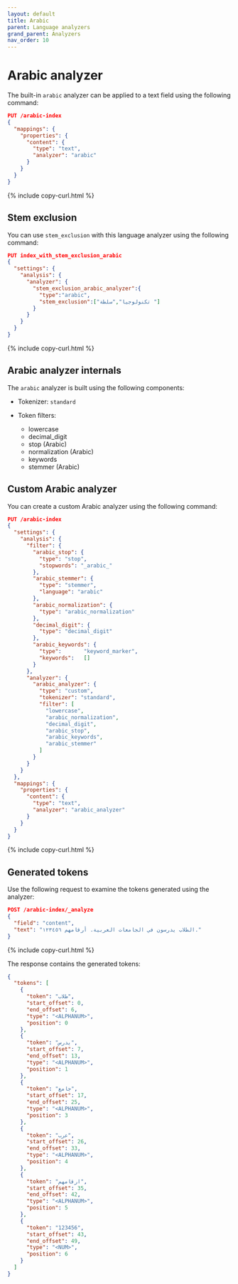 ```yaml
---
layout: default
title: Arabic
parent: Language analyzers
grand_parent: Analyzers
nav_order: 10
---
```


# Arabic analyzer

The built-in `arabic` analyzer can be applied to a text field using the following command:

```json
PUT /arabic-index
{
  "mappings": {
    "properties": {
      "content": {
        "type": "text",
        "analyzer": "arabic"
      }
    }
  }
}
```
{% include copy-curl.html %}

## Stem exclusion

You can use `stem_exclusion` with this language analyzer using the following command:

```json
PUT index_with_stem_exclusion_arabic
{
  "settings": {
    "analysis": {
      "analyzer": {
        "stem_exclusion_arabic_analyzer":{
          "type":"arabic",
          "stem_exclusion":["تكنولوجيا","سلطة "]
        }
      }
    }
  }
}
```
{% include copy-curl.html %}

## Arabic analyzer internals

The `arabic` analyzer is built using the following components:

- Tokenizer: `standard`

- Token filters:
  - lowercase
  - decimal_digit
  - stop (Arabic)
  - normalization (Arabic)
  - keywords
  - stemmer (Arabic)

## Custom Arabic analyzer

You can create a custom Arabic analyzer using the following command:

```json
PUT /arabic-index
{
  "settings": {
    "analysis": {
      "filter": {
        "arabic_stop": {
          "type": "stop",
          "stopwords": "_arabic_"
        },
        "arabic_stemmer": {
          "type": "stemmer",
          "language": "arabic"
        },
        "arabic_normalization": {
          "type": "arabic_normalization"
        },
        "decimal_digit": {
          "type": "decimal_digit"
        },
        "arabic_keywords": {
          "type":       "keyword_marker",
          "keywords":   [] 
        }
      },
      "analyzer": {
        "arabic_analyzer": {
          "type": "custom",
          "tokenizer": "standard",
          "filter": [
            "lowercase",
            "arabic_normalization",
            "decimal_digit",
            "arabic_stop",
            "arabic_keywords",
            "arabic_stemmer"
          ]
        }
      }
    }
  },
  "mappings": {
    "properties": {
      "content": {
        "type": "text",
        "analyzer": "arabic_analyzer"
      }
    }
  }
}
```
{% include copy-curl.html %}

## Generated tokens

Use the following request to examine the tokens generated using the analyzer:

```json
POST /arabic-index/_analyze
{
  "field": "content",
  "text": "الطلاب يدرسون في الجامعات العربية. أرقامهم ١٢٣٤٥٦."
}
```
{% include copy-curl.html %}

The response contains the generated tokens:

```json
{
  "tokens": [
    {
      "token": "طلاب",
      "start_offset": 0,
      "end_offset": 6,
      "type": "<ALPHANUM>",
      "position": 0
    },
    {
      "token": "يدرس",
      "start_offset": 7,
      "end_offset": 13,
      "type": "<ALPHANUM>",
      "position": 1
    },
    {
      "token": "جامع",
      "start_offset": 17,
      "end_offset": 25,
      "type": "<ALPHANUM>",
      "position": 3
    },
    {
      "token": "عرب",
      "start_offset": 26,
      "end_offset": 33,
      "type": "<ALPHANUM>",
      "position": 4
    },
    {
      "token": "ارقامهم",
      "start_offset": 35,
      "end_offset": 42,
      "type": "<ALPHANUM>",
      "position": 5
    },
    {
      "token": "123456",
      "start_offset": 43,
      "end_offset": 49,
      "type": "<NUM>",
      "position": 6
    }
  ]
}
```